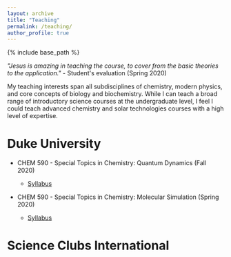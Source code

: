```yaml
---
layout: archive
title: "Teaching"
permalink: /teaching/
author_profile: true
---
```


{% include base_path %}

*"Jesus is amazing in teaching the course, to cover from the basic theories to the application."* - Student's evaluation (Spring 2020)



My teaching interests span all subdisciplines of chemistry, modern physics, and core concepts of biology and biochemistry. While I can teach a broad range of introductory science courses at the undergraduate level, I feel I could teach advanced chemistry and solar technologies courses with a high level of expertise.




Duke University
======

* CHEM 590 - Special Topics in Chemistry: Quantum Dynamics (Fall 2020)
  * <p><a href="/files/SyllabusQD_JV.pdf">Syllabus</a></p>

* CHEM 590 - Special Topics in Chemistry: Molecular Simulation (Spring 2020)
  * <p><a href="/files/SyllabusMS_JV.pdf">Syllabus</a></p>

Science Clubs International
======
